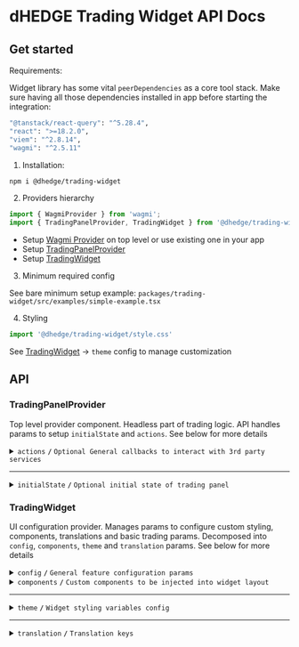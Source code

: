 # dHEDGE Trading Widget API Docs

## Get started

Requirements:

Widget library has some vital `peerDependencies` as a core tool stack. Make sure having all those dependencies installed in app before starting the integration:

```bash
"@tanstack/react-query": "^5.28.4",
"react": ">=18.2.0",
"viem": "^2.8.14",
"wagmi": "^2.5.11"
```

1. Installation:

```bash
npm i @dhedge/trading-widget
```
2. Providers hierarchy

```typescript jsx
import { WagmiProvider } from 'wagmi';
import { TradingPanelProvider, TradingWidget } from '@dhedge/trading-widget';
```

- Setup [Wagmi Provider](https://wagmi.sh/react/api/WagmiProvider) on top level or use existing one in your app
- Setup [TradingPanelProvider](#tradingpanelprovider)
- Setup [TradingWidget](#tradingwidget)

3. Minimum required config

See bare minimum setup example: `packages/trading-widget/src/examples/simple-example.tsx`

4. Styling

```typescript jsx
import '@dhedge/trading-widget/style.css'
```

See [TradingWidget](#tradingwidget) -> `theme` config to manage customization

## API

### TradingPanelProvider

Top level provider component. Headless part of trading logic. API handles params to setup `initialState` and `actions`. See below for more details 

<details>
<summary><code>actions</code> <code><b>/</b></code> <code>Optional General callbacks to interact with 3rd party services</code></summary>

> | name                                          | type                                                                                                                                                                                                                    | default value | description                                                                       |
> |-----------------------------------------------|-------------------------------------------------------------------------------------------------------------------------------------------------------------------------------------------------------------------------|---------------|-----------------------------------------------------------------------------------|
> | `onUpdatePoolConfigDepositMethod`             | (payload: { address: `Address`; method: `'deposit' \| 'depositWithCustomCooldown'` }) => void                                                                                                                           | undefined     | triggers on deposit method change                                                 |
> | `onUpdateSendTokenInput`                      | (payload: Partial\<{ address: `Address`; symbol: `string`; value: `string`; decimals: `number`; isLoading?: `boolean` }\>) => void                                                                                      | undefined     | triggers on send token change                                                     |
> | `onUpdateTradingSettings`                     | (payload: Partial\<{ slippage: `number \| 'auto'`; minSlippage?: `number` isInfiniteAllowance: `boolean`; isMultiAssetWithdrawalEnabled: `boolean`; isMaxSlippageLoading: `boolean` }\>) => void                        | undefined     | triggers on trading settings change                                               |
> | `onSetTradingType`                            | (payload: `'deposit' \| 'withdraw'`) => void                                                                                                                                                                            | undefined     | triggers on trading type change                                                   |
> | `onUpdateTradingMeta`                         | (payload: Partial\<{ approvingStatus: `'pending' \| 'success'` }\>) => void                                                                                                                                             | undefined     | triggers on trading meta change                                                   |
> | `onUpdateTradingModal`                        | (payload: Partial\<{ isOpen: `boolean`; status: `'Success' \| 'None' \| 'Mining' \|  'Wallet'` }\>) => void                                                                                                             | undefined     | triggers on trading modal change                                                  |
> | `onUpdateTransactions`                        | (payload: AddTransaction \| UpdateTransaction \| RemoveTransaction) => void                                                                                                                                             | undefined     | triggers on transaction action change                                             |
> | `onUpdateEntryFee`                            | (payload: Partial\<Record<DepositMethodName, number>\>) => void                                                                                                                                                         | undefined     | triggers on transaction action change                                             |
> | `onTransactionError`                          | (error: `Error`, action: `TransactionAction` \| `undefined`, chainId?: `ChainId`, txHash?: `Address`) => void                                                                                                           | undefined     | triggers on transaction error                                                     |
> | `onTransactionSuccess`                        | (data: `WaitForTransactionReceiptReturnType`, action: `TransactionAction` \| `undefined`, link?: `string`) => void                                                                                                      | undefined     | triggers on transaction success                                                   |
> | `onTransactionEstimationError`                | (error: `EstimationError`, address: `Address`, chainId?: `ChainId`, account?: `Address`) => void                                                                                                                        | undefined     | triggers on transaction estimation error                                          |
> | `onTokenSelector`                             | (payload: { isOpen: `boolean`; entity: `'token' \| 'pool'` }) => void                                                                                                                                                   | undefined     | triggers on token selector change                                                 |
> | `onLog`                                       | (eventName: `string`, payload?: `Record<string, unknown>`) => void                                                                                                                                                      | undefined     | triggers on log event                                                             |
> | `onSimulateTransaction`                       | (payload: { chainId: `ChainId`; from: `Address`: to: `Address`; input: `string`; gas: `number`; value?: `string` }) => Promise<{ link?: `string`; simulation: { status: `boolean`; error_message: `string` } } \| null> | undefined     | triggers to simulate transaction and get error details after failed tx estimation |

###### Source: `packages/trading-widget/src/core-kit/providers/index.tsx`
###### Default values: `undefined`
</details>

------------------------------------------------------------------------------------------

<details>
<summary><code>initialState</code> <code><b>/</b></code> <code>Optional initial state of trading panel</code></summary>

> | name                     | type                                                                                                                                                                                                                                      | default value                                                                                                                | description                                                                 |
> |--------------------------|-------------------------------------------------------------------------------------------------------------------------------------------------------------------------------------------------------------------------------------------|------------------------------------------------------------------------------------------------------------------------------|-----------------------------------------------------------------------------|
> | `poolAddress`            | Address                                                                                                                                                                                                                                   | `AddressZero`                                                                                                                | Current active pool address                                                 |
> | `poolConfigMap`          | Record<Address, PoolConfig>                                                                                                                                                                                                               | `{}`                                                                                                                         | Map of pool configs available for trading                                   |
> | `settings`               | { slippage: `number \| 'auto'`; minSlippage?: `number`; isInfiniteAllowance: `boolean`; isMultiAssetWithdrawalEnabled: `boolean`; isMaxSlippageLoading: `boolean` }                                                                       | { slippage: `'auto'`; isInfiniteAllowance: `false`; isMultiAssetWithdrawalEnabled: `true`; isMaxSlippageLoading: `false` }   | Panel settings                                                              |
> | `type`                   | 'deposit' \| 'withdraw'                                                                                                                                                                                                                   | `'deposit'`                                                                                                                  | Trading type                                                                |
> | `input`                  | { sendToken: { address: `Address`; symbol: `string`; value: `string`; decimals: `number`; isLoading?: `boolean` }; receiveToken: { address: `Address`; symbol: `string`; value: `string`; decimals: `number`; isLoading?: `boolean` }  }  | `poolConfigMap[poolAddress]`                                                                                                 | Send/receive tokens pair                                                    |
> | `entryFee`               | { deposit: `number`; depositWithCustomCooldown: `number`; }                                                                                                                                                                               | { deposit: `0`; depositWithCustomCooldown: `0.1` }                                                                           | Entry fee config map                                                        |
> | `meta`                   | { approvingStatus?: `'pending' \| 'success'` }                                                                                                                                                                                            | `{}`                                                                                                                         | Trading meta info                                                           |
> | `modal`                  | { isOpen: `boolean`; status: `'Success' \| 'None' \| 'Mining' \|  'Wallet'`; action: `'deposit' \| 'withdraw' \| 'approve  \| 'oraclesUpdate'`; link?: `string`; sendToken: TradingToken \| null; receiveToken: TradingToken \| null }    | `{ isOpen: `false`,status: `'None'`, receiveToken: `null`, sendToken: `null` }`                                              | Trading modal state                                                         |
> | `transactions`           | { action: `'deposit' \| 'withdraw' \| 'approve'`; symbol: `string`; chainId: `ChainId`; txHash?: `Address` }[]                                                                                                                            | `[]`                                                                                                                         | Pending transactions                                                        |
> | `poolFallbackData`       | { address: `Address`; managerLogicAddress?: `Address`; poolCompositions: `PoolComposition[]`; tokenPrice?: `string`; apy?: { value: `number`; currency: `'USD' \| 'ETH'`  }     }                                                         | { address: `AddressZero` }                                                                                                   | Current active pool fallback data to override or extend contract's response |

###### Source: `packages/trading-widget/src/core-kit/providers/index.tsx`
###### Default values: `packages/trading-widget/src/core-kit/providers/index.tsx`
</details>

### TradingWidget

UI configuration provider. Manages params to configure custom styling, components, translations and basic trading params. Decomposed into `config`, `components`, `theme` and `translation` params. See below for more details

<details>
<summary><code>config</code> <code><b>/</b></code> <code>General feature configuration params</code></summary>

##### params

> | name                               | type                                                           | default value                | description                                                                                                                                        |
> |------------------------------------|----------------------------------------------------------------|------------------------------|----------------------------------------------------------------------------------------------------------------------------------------------------|
> | `isGeoBlocked`                     | `boolean`                                                      | `false`                      | Restricts depositing action button and conditionally renders GeoBlockAlert component                                                               |
> | `depositQuoteDiffWarningThreshold` | `number`                                                       | `1`                          | Deposit slippage absolute percent value warning threshold, Affects styling to warn user                                                            |
> | `depositQuoteDiffErrorThreshold`   | `number`                                                       | `3`                          | Deposit slippage absolute percent value error threshold, Affects styling to warn user                                                              |
> | `defaultDepositSlippage`           | `number`                                                       | `0`                          | Initial deposit slippage absolute percent. Further adjustments are available in panel settings                                                     |
> | `defaultDepositSlippageScale`      | `number[]`                                                     | `[0]`                        | Initial deposit slippage absolute percent. Further adjustments are available in panel settings                                                     |
> | `defaultWithdrawSlippageScale`     | `number[]`                                                     | `[0.1, 0.3, 0.5, 1, 1.5, 3]` | Initial withdraw slippage absolute percent. Further adjustments are available in panel settings                                                    |
> | `defaultLockTime`                  | `string`                                                       | `'24 hours'`                 | Formatted default deposit lock time to be displayed in panel (Long lockup period is used to bypass entry fee and can be managed in panel settings) |
> | `customLockTime`                   | `string`                                                       | `'15 minutes'`               | Formatted custom deposit lock time alternative to be displayed in panel                                                                            |
> | `stablePrecision`                  | `number`                                                       | `3`                          | Number of decimals to be displayed in stables (e.g USDC balance)                                                                                   |
> | `defaultPrecision`                 | `number`                                                       | `6`                          | Number of decimals to be displayed in token values                                                                                                 |
> | `stakingChainId`                   | `number`                                                       | `10` (Optimism)              | ChainId to be used in staking logic                                                                                                                |
> | `termsOfUseAccepted`               | `boolean`                                                      | `true`                       | Requires user to confirm terms of use by rendering DepositTermsOfUse component before deposit action                                               |
> | `standalone`                       | `boolean`                                                      | `true`                       | Handles token selection in SPA mode                                                                                                                |
> | `chainConfig`                      | `Partial<Record<ChainId, { name: string; iconPath: string }>>` | `{}`                         | Sets map of chain `name` and `iconPath`                                                                                                            |

##### actions

> | name                                 | type                                                             | default value | description                                                                                                                                                                                                                                                                   |
> |--------------------------------------|------------------------------------------------------------------|---------------|-------------------------------------------------------------------------------------------------------------------------------------------------------------------------------------------------------------------------------------------------------------------------------|
> | `onConnect`                          | `() => void`                                                     | `() => {}`    | Widget has built-in `Connect Wallet` action button that triggers `onConnect` callback assuming starting of abstract wallet connection process. After all the only requirement is to get connected wallet inside wagmi's `useAccount` hook to make trading operations possible |
> | `onAcceptTermsOfUse`                 | `() => void`                                                     | `() => {}`    | Callback is triggered after user's approval of Terms of Use statements assuming switching of external `config.termsOfUseAccepted` param to `true` state                                                                                                                       |

###### Source: `packages/trading-widget/src/trading-widget/providers/config-provider`
###### Default values: `packages/trading-widget/src/trading-widget/providers/config-provider/config-provider.defaults.ts`
</details>

<details>
<summary>
<code>components</code>
<code><b>/</b></code>
<code>Custom components to be injected into widget layout</code>
</summary>

> | name                  | type                                | default value | description                                                                                                     |
> |-----------------------|-------------------------------------|---------------|-----------------------------------------------------------------------------------------------------------------|
> | `GeoBlockAlert`       | ComponentType                       | `undefined`   | Component replaces deposit button while `isGeoBlocked` config param is set to `true`                            |
> | `DepositMetaInfo`     | ComponentType                       | `undefined`   | Component is injected into deposit meta part of widget layout nearby TransactionOverviewDisclosure              |
> | `WithdrawMetaInfo`    | ComponentType                       | `undefined`   | Component is injected into withdraw meta part of widget layout nearby WithdrawTransactionOverviewDisclosure     |
> | `ExtraActionButton`   | ComponentType                       | `undefined`   | Component is injected below deposit action button and rendered if `isGeoBlocked` config param is set to `false` |
> | `Image`               | ComponentType<ImageProps>           | `<img>`       | Component optionally can be used to pass `nextjs` Image component to be used for assets rendering               |
> | `LogoSpinner`         | ComponentType<SVGProps<SVGElement>> | `<Spinner>`   | Component is injected into widget pending transaction overlay. Assume using of spinning animation               |
> | `DepositTermsOfUse`   | ComponentType                       | `undefined`   | Component is injected into `TermsOfUseOverlay` to extend default terms of use statement points                  |


###### Source: `packages/trading-widget/src/trading-widget/providers/component-provider/component-provider.tsx`
###### Default values: `undefined`
</details>

------------------------------------------------------------------------------------------

<details>
<summary>
<code>theme</code>
<code><b>/</b></code>
<code>Widget styling variables config</code>
</summary>

##### global

###### color

path: `global.color[name]`

> | name                       | type       | default value                                | description                           |
> |----------------------------|------------|----------------------------------------------|---------------------------------------|
> | `colorTextPrimary`         | string     | `#ffffff`                                    | Primary text color                    |
> | `colorTextPrimaryHover`    | string     | `#ffffffCC`                                  | Primary hover text color              |
> | `colorBorderPrimary`       | string     | `global?.color?.colorTextPrimary ?? #ffffff` | Primary border color                  |
> | `colorTextSecondary`       | string     | `#9DA2AD`                                    | Secondary text color                  |
> | `colorBgSecondary`         | string     | `#2B313E`                                    | Secondary bg color                    |
> | `colorTextAccent`          | string     | `#ffffff`                                    | Accent text color                     |
> | `colorTextAccentHover`     | string     | `#ffffffCC`                                  | Accent hover text color               |
> | `colorBgAccentFrom`        | string     | `#73D393`                                    | Accent bg gradient `from` color       |
> | `colorBgAccentTo`          | string     | `#34855E`                                    | Accent bg gradient `to` color         |
> | `colorBgAccentFromHover`   | string     | `#73D393CC`                                  | Accent hover bg gradient `from` color |
> | `colorBgAccentToHover`     | string     | `#162435`                                    | Accent hover bg gradient `to` color   |
> | `colorTextNeutral`         | string     | `#9DA2AD80`                                  | Neutral text color                    |
> | `colorBgNeutral`           | string     | `#9DA2AD33`                                  | Neutral bg color                      |
> | `colorTextLoading`         | string     | `#ffffff99`                                  | Loading text color                    |
> | `colorTextError`           | string     | `#EF4444`                                    | Error text color                      |
> | `colorTextWarning`         | string     | `#AFA58D`                                    | Warning text color                    |
> | `colorIcon`                | string     | `global?.color?.colorTextPrimary ?? #ffffff` | Warning text color                    |

###### size

path: `global.size[name]`

> | name                   | type         | default value                                | description            |
> |------------------------|--------------|----------------------------------------------|------------------------|
> | `gap`                  | string       | `0.25rem`                                    | General flex gap       |
> | `spacer`               | string       | `4px`                                        | General spacer         |
> | `fontSizeBase`         | string       | `16px`                                       | Font size base         |
> | `lineHeightBase`       | string       | `24px`                                       | Line height base       |
> | `fontSizeXs`           | string       | `12px`                                       | Font size xs           |
> | `lineHeightXs`         | string       | `16px`                                       | Line height xs         |
> | `fontSizeSm`           | string       | `14px`                                       | Font size sm           |
> | `lineHeightSm`         | string       | `20px`                                       | Line height sm         |
> | `fontSizeLg`           | string       | `18px`                                       | Font size lg           |
> | `lineHeightLg`         | string       | `28px`                                       | Line height lg         |
> | `iconSize`             | string       | `20px`                                       | Icon size base         |
> | `iconSizeSm`           | string       | `24px`                                       | Icon size sm           |
> | `iconSecondarySize`    | string       | `16px`                                       | Icon secondary size    |
> | `iconSecondarySizeSm`  | string       | `16px`                                       | Icon secondary size sm |
> | `labelFontSize`        | string       | `config?.global?.size?.fontSizeXs ?? 12px`   | Label font size        |
> | `labelLineHeight`      | string       | `config?.global?.size?.lineHeightXs ?? 16px` | Label font size        |
> | `labelLineHeight`      | string       | `config?.global?.size?.lineHeightXs ?? 16px` | Label font size        |

###### style

path: `global.style[name]`

> | name                                               | type           | default value | description                  |
> |----------------------------------------------------|----------------|---------------|------------------------------|
> | `radiusPrimary`                                    | string         | `1rem`        | General border radius        |
> | `radiusSecondary`                                  | string         | `1rem`        | Secondary border radius      |
> | `fontWeightLight`                                  | string         | `300`         | Font weight light            |
> | `fontWeightMedium`                                 | string         | `500`         | Font weight medium           |
> | `fontWeightBold`                                   | string         | `700`         | Font weight bold             |
> | `actionOpacity`                                    | string         | `1`           | Action element opacity       |
> | `actionOpacityHover`                               | string         | `0.8`         | Action hover element opacity |

##### component

###### popup

path: `component.popup[name]`

> | name                 | type             | default value                                           | description      |
> |----------------------|------------------|---------------------------------------------------------|------------------|
> | `color.colorText`    | string           | `config?.global?.color?.colorTextSecondary ?? #9DA2AD`  | Popup text color |
> | `color.colorBg`      | string           | `config?.global?.color?.colorBgSecondary ?? #2B313E`    | Popup bg color   |
> | `color.colorBorder`  | string           | `config?.global?.color?.colorTextSecondary ?? #9DA2AD`  | Popup bg color   |
> | `size.fontSize`      | string           | `config?.global?.size?.fontSizeXs ?? 12px`              | Popup font size  |

###### popupList

path: `component.popupList[name]`

> | name                    | type             | default value                                            | description                   |
> |-------------------------|------------------|----------------------------------------------------------|-------------------------------|
> | `color.itemBgEven`      | string           | `transparent`                                            | Popup list even item bg color |
> | `color.itemBgOdd`       | string           | `#2A3648`                                                | Popup list odd item bg color  |
> | `color.headerBg`        | string           | `#1B2432`                                                | Popup list header bg color    |

###### tabGroup

path: `component.tabGroup[name]`

> | name      | type             | default value                    | description              |
> |-----------|------------------|----------------------------------|--------------------------|
> | `size.px` | string           | `global.size.spacer * 3`         | Tab group padding inline |

###### tabContent

path: `component.tabContent[name]`

> | name       | type             | default value             | description                |
> |------------|------------------|---------------------------|----------------------------|
> | `size.pt`  | string           | `global.size.spacer * 3`  | Tab content padding top    |
> | `size.px`  | string           | `0px`                     | Tab content padding inline |
> | `size.pb`  | string           | `global.size.spacer * 9`  | Tab content padding bottom |
> | `size.gap` | string           | `global.size.spacer * 2`  | Tab content flex gap       |

###### tab

path: `component.tab[name]`

> | name                     | type                | default value                        | description           |
> |--------------------------|---------------------|--------------------------------------|-----------------------|
> | `size.px`                | string              | `global.size.spacer * 9`             | Tab padding inline    |
> | `size.py`                | string              | `global.size.spacer * 3`             | Tab padding block     |
> | `size.fontSize`          | string              | `global.size.fontSizeSm`             | Tab font size         |
> | `color.colorBg`          | string              | `global.color.colorBgNeutral`        | Tab bg color          |
> | `color.colorText`        | string              | `global.color.colorTextNeutral`      | Tab text color        |
> | `color.selectColorText`  | string              | `global.color.colorTextPrimary`      | Tab select text color |
> | `color.colorTextHover`   | string              | `global.color.colorTextPrimaryHover` | Tab hover text color  |
> | `style.fontWeight`       | string              | `global.style.fontWeightBold`        | Tab font weight       |
> | `style.lineHeight`       | string              | `global.size.lineHeightSm`           | Tab line height       |

###### balance

path: `component.balance[name]`

> | name                   | type                | default value                      | description               |
> |------------------------|---------------------|------------------------------------|---------------------------|
> | `size.px`              | string              | `global.size.spacer * 3`           | Balance padding inline    |
> | `size.gap`             | string              | `global.size.gap`                  | Balance flex gap          |
> | `size.fontSize`        | string              | `global.size.fontSizeLg`           | Balance font size         |
> | `size.lineHeight`      | string              | `global.size.lineHeightLg`         | Balance line height       |
> | `size.priceFontSize`   | string              | `global.size.fontSizeBase`         | Balance price font size   |
> | `size.priceLineHeight` | string              | `global.size.lineHeightBase`       | Balance price line height |
> | `color.colorText`      | string              | `global.color.colorTextPrimary`    | Balance text color        |
> | `color.priceColorText` | string              | `global.color.colorTextSecondary`  | Balance price text color  |

###### inputGroup

path: `component.inputGroup[name]`

> | name           | type                | default value                         | description                |
> |----------------|---------------------|---------------------------------------|----------------------------|
> | `size.px`      | string              | `global.size.spacer * 3`              | Input group padding inline |
> | `size.gap`     | string              | `global.size.gap`                     | Input group flex gap       |

###### input

path: `component.input[name]`

> | name                       | type                    | default value                       | description                 |
> |----------------------------|-------------------------|-------------------------------------|-----------------------------|
> | `size.px`                  | string                  | `global.size.spacer * 3`            | Input padding inline        |
> | `size.py`                  | string                  | `global.size.spacer * 2`            | Input padding block         |
> | `size.gap`                 | string                  | `global.size.gap * 2`               | Input flex gap              |
> | `size.priceGap`            | string                  | `global.size.gap * 2`               | Input flex gap              |
> | `size.iconSize`            | string                  | `global.size.iconSize`              | Input icon size             |
> | `size.iconSizeSm`          | string                  | `global.size.iconSizeSm`            | Input icon size sm          |
> | `size.labelFontSize`       | string                  | `global.size.fontSizeSm`            | Input label line height     |
> | `size.labelLineHeight`     | string                  | `global.size.lineHeightSm`          | Input label font size       |
> | `size.fontSize`            | string                  | `global.size.fontSizeSm`            | Input font size             |
> | `size.lineHeight`          | string                  | `global.size.lineHeightSm`          | Input line height           |
> | `size.fontSizeLg`          | string                  | `global.size.fontSizeLg`            | Input font size lg          |
> | `size.lineHeightLg`        | string                  | `global.size.lineHeightLg`          | Input line height lg        |
> | `size.tokenFontSize`       | string                  | `global.size.fontSizeXs`            | Input token font size       |
> | `size.tokenLineHeight`     | string                  | `global.size.lineHeightXs`          | Input token line height     |
> | `size.tokenFontSizeSm`     | string                  | `global.size.fontSizeBase`          | Input token font size sm    |
> | `size.tokenLineHeightSm`   | string                  | `global.size.lineHeightBase`        | Input token line height sm  |
> | `size.buttonPx`            | string                  | `global.size.spacer * 2`            | Input button padding inline |
> | `size.buttonPy`            | string                  | `global.size.spacer`                | Input button padding block  |
> | `size.buttonFontSize`      | string                  | `global?.size?.fontSizeXs`          | Input button font size      |
> | `size.buttonLineHeight`    | string                  | `global?.size?.lineHeightXs`        | Input button line height    |
> | `color.textColor`          | string                  | `global.color.colorTextPrimary`     | Input text color            |
> | `color.loadingTextColor`   | string                  | `global.color.colorTextLoading`     | Input loading text color    |
> | `color.bgColor`            | string                  | `global.color.colorBgNeutral`       | Input bg color              |
> | `color.bgColorFocus`       | string                  | `transparent`                       | Input bg color              |
> | `color.borderColor`        | string                  | `#4C505B`                           | Input border color          |
> | `color.borderColorFocus`   | string                  | `global.color.colorTextPrimary`     | Input border focus color    |
> | `color.placeholderColor`   | string                  | `global.color.colorTextSecondary`   | Input placeholder color     |
> | `color.buttonBgColor`      | string                  | `global.color.colorBgSecondary`     | Input button bg color       |
> | `color.buttonBorderColor`  | string                  | `global.color.colorBgAccentTo`      | Input button border color   |
> | `color.buttonTextColor`    | string                  | `global.color.colorTextPrimary`     | Input button text color     |
> | `style.radius`             | string                  | `global.style.radiusPrimary`        | Input border radius         |
> | `style.labelFontWeight`    | string                  | `global.style.fontWeightLight`      | Input label font weight     |
> | `style.fontWeight`         | string                  | `global.style.fontWeightLight`      | Input font weight           |
> | `style.tokenFontWeight`    | string                  | `global.style.fontWeightLight`      | Input token font weight     |
> | `style.buttonRadius`       | string                  | `30px`                              | Input button border radius  |

###### tooltip

path: `component.tooltip[name]`

> | name                     | type              | default value                                             | description      |
> |--------------------------|-------------------|-----------------------------------------------------------|------------------|
> | `color.colorBg`          | string            | `#12171F`                                                 | Tooltip bg color |

###### switch

path: `component.switch[name]`

> | name                       | type              | default value                                              | description               |
> |----------------------------|-------------------|------------------------------------------------------------|---------------------------|
> | `color.colorBgChecked`     | string            | `#152E4D`                                                  | Switch checked bg color   |
> | `color.colorBg`            | string            | `#4C505B`                                                  | Switch unchecked bg color |

###### actionButton

path: `component.actionButton[name]`

> | name                             | type                | default value                         | description                                |
> |----------------------------------|---------------------|---------------------------------------|--------------------------------------------|
> | `size.borderWidth`               | string              | `1px`                                 | Action button border width                 |
> | `color.colorBgFrom`              | string              | `global.color.colorBgAccentFrom`      | Action button bg gradient color from       |
> | `color.colorBgTo`                | string              | `global.color.colorBgAccentTo`        | Action button bg gradient color to         |
> | `color.colorBgFromHover`         | string              | `global.color.colorBgAccentFromHover` | Action button hover bg gradient color from |
> | `color.colorBgToHover`           | string              | `global.color.colorBgAccentTo`        | Action button hover bg gradient color to   |
> | `color.colorBorder`              | string              | `global.color.colorBgAccentFrom`      | Action button border color                 |
> | `color.colorText`                | string              | `global.color.colorTextAccent`        | Action button text color                   |
> | `color.colorText`                | string              | `global.color.colorTextAccent`        | Action button text color                   |
> | `color.outlineColorBorder`       | string              | `#ffffff33`                           | Action outline button border color         |
> | `color.outlineColorBorderHover`  | string              | `#ffffffCC`                           | Action outline button hover border color   |
> | `color.outlineColorText`         | string              | `global.color.colorTextPrimary`       | Action outline button text color           |

###### meta

path: `component.meta[name]`

> | name                  | type                | default value                          | description          |
> |-----------------------|---------------------|----------------------------------------|----------------------|
> | `size.gap`            | string              | `global.size.gap`                      | Meta flex gap        |
> | `size.px`             | string              | `global.size.spacer * 3`               | Meta padding inline  |
> | `color.linkTextColor` | string              | `global.color.colorBgAccentFrom`       | Meta link text color |
> | `color.panelBgHover`  | string              | `config.global.color.colorBgNeutral`   | Meta panel hover bg  |

###### Source: `packages/trading-widget/src/trading-widget/providers/theme-provider/theme-provider.tsx`
###### Default values: `undefined`
</details>

------------------------------------------------------------------------------------------

<details>
<summary>
<code>translation</code>
<code><b>/</b></code>
<code>Translation keys</code>
</summary>

> | name                                  | type   | default value                                                                                                                                                                          | description                                                                                                                      |
> |---------------------------------------|--------|----------------------------------------------------------------------------------------------------------------------------------------------------------------------------------------|----------------------------------------------------------------------------------------------------------------------------------|
> | `depositSlippageWarning`              | string | Includes entry fee. We recommend 2-3%, but usually it will be < 1%. Slippage may be amplified by the leverage. See the docs for more info.                                             |                                                                                                                                  |
> | `withdrawSlippageWarning`             | string | Slippage only applies to single asset withdrawals and withdrawals from vaults with debt positions in Aave.                                                                             |                                                                                                                                  |
> | `minSlippageWarning`                  | string | Flexible min slippage value that is likely enough to process the transaction.                                                                                                          |                                                                                                                                  |
> | `highSlippageWarning`                 | string | We recommend using another asset to trade with lower slippage.                                                                                                                         |                                                                                                                                  |
> | `recommendedMinSlippage`              | string | Recommended Min Slippage                                                                                                                                                               |                                                                                                                                  |
> | `projectedDailyEarningsTooltip`       | string | Projected daily earnings are based on the current APY and may differ from actual earnings.                                                                                             |                                                                                                                                  |
> | `dailyEarnings`                       | string | Daily Earnings                                                                                                                                                                         |                                                                                                                                  |
> | `projectedYearlyEarningsTooltip`      | string | Projected yearly earnings are based on the current APY and may differ from actual earnings.                                                                                            |                                                                                                                                  |
> | `yearlyEarnings`                      | string | Yearly Earnings                                                                                                                                                                        |                                                                                                                                  |
> | `fullReceiveDetails`                  | string | See full details influencing what you will receive.                                                                                                                                    |                                                                                                                                  |
> | `tradeDetails`                        | string | Trade details                                                                                                                                                                          |                                                                                                                                  |
> | `maxSlippage`                         | string | Max slippage                                                                                                                                                                           |                                                                                                                                  |
> | `minReceiveAmount`                    | string | You will receive no less than this amount.                                                                                                                                             |                                                                                                                                  |
> | `minReceived`                         | string | Minimum Received                                                                                                                                                                       |                                                                                                                                  |
> | `estimatedMultiAssetFractions`        | string | Estimated multi asset fractions                                                                                                                                                        |                                                                                                                                  |
> | `infinite`                            | string | Infinite                                                                                                                                                                               |                                                                                                                                  |
> | `tokenAllowance`                      | string | Token Allowance                                                                                                                                                                        |                                                                                                                                  |
> | `entryFee`                            | string | Entry Fee                                                                                                                                                                              |                                                                                                                                  |
> | `entryFeeExplanation`                 | string | When you deposit, the token takes a small entry fee. This fee helps cover the costs when we rebalance the underlying funds, and it's shared among all token holders.                   |                                                                                                                                  |
> | `easySwapperEntryFee`                 | string | Entry fee is charged when a cooldown of {time} is selected. Bypass Entry Fee at trading settings.                                                                                      |                                                                                                                                  |
> | `amountToBeApproved`                  | string | Amount of {symbol} tokens to be approved. Can be customized in settings.                                                                                                               |                                                                                                                                  |
> | `minDepositUsd`                       | string | Minimum deposit in USD.                                                                                                                                                                |                                                                                                                                  |
> | `minDeposit`                          | string | Minimum Deposit                                                                                                                                                                        |                                                                                                                                  |
> | `tokensLockTime`                      | string | Purchased tokens will have a {lockTime} lock.                                                                                                                                          |                                                                                                                                  |
> | `slippageTolerance`                   | string | Slippage tolerance                                                                                                                                                                     |                                                                                                                                  |
> | `bypassEntryFee`                      | string | Bypass Entry Fee                                                                                                                                                                       |                                                                                                                                  |
> | `entryFeeSwitchWarning`               | string | By removing the entry fee, your position is locked for up to {defaultLockTime} instead of the normal {customLockTime}.                                                                 |                                                                                                                                  |
> | `tokenAmountToApprove`                | string | Amount of tokens to be approved.                                                                                                                                                       |                                                                                                                                  |
> | `auto`                                | string | Auto                                                                                                                                                                                   |                                                                                                                                  |
> | `autoSlippageDescription`             | string | App is testing different slippage ranges, starting low and increasing until it's likely to pass                                                                                        |                                                                                                                                  |
> | `lengthenLockup`                      | string | Lengthen lockup to remove entry fee                                                                                                                                                    |                                                                                                                                  |
> | `deposit`                             | string | Buy                                                                                                                                                                                    |                                                                                                                                  |
> | `withdraw`                            | string | Sell                                                                                                                                                                                   |                                                                                                                                  |
> | `yourBalance`                         | string | Your Balance                                                                                                                                                                           |                                                                                                                                  |
> | `max`                                 | string | Max                                                                                                                                                                                    |                                                                                                                                  |
> | `allAssets`                           | string | All Assets                                                                                                                                                                             |                                                                                                                                  |
> | `all`                                 | string | All                                                                                                                                                                                    |                                                                                                                                  |
> | `payWith`                             | string | Pay with                                                                                                                                                                               |                                                                                                                                  |
> | `buyEstimated`                        | string | Buy (estimated)                                                                                                                                                                        |                                                                                                                                  |
> | `sell`                                | string | Sell                                                                                                                                                                                   |                                                                                                                                  |
> | `receiveEstimated`                    | string | Receive (estimated)                                                                                                                                                                    |                                                                                                                                  |
> | `confirmInWallet`                     | string | Please confirm in wallet                                                                                                                                                               |                                                                                                                                  |
> | `pending`                             | string | Pending...                                                                                                                                                                             |                                                                                                                                  |
> | `approve`                             | string | Approve                                                                                                                                                                                |                                                                                                                                  |
> | `connectWallet`                       | string | Connect Wallet                                                                                                                                                                         |                                                                                                                                  |
> | `minimumPurchase`                     | string | Minimum purchase is ${value}                                                                                                                                                           |                                                                                                                                  |
> | `poolIsInactive`                      | string | {poolSymbol} token is no longer active. Please withdraw from them.                                                                                                                     |                                                                                                                                  |
> | `poolIsPrivate`                       | string | This vault is currently private                                                                                                                                                        |                                                                                                                                  |
> | `updateOracles`                       | string | Update Oracles                                                                                                                                                                         |                                                                                                                                  |
> | `confirmMaxSlippage`                  | string | Confirm {slippagePercentage}% max slippage                                                                                                                                             |                                                                                                                                  |
> | `withdrawalWindowDisabled`            | string | You can sell your {tokenSymbol} tokens during withdrawal window period starting from {startTime}                                                                                       |                                                                                                                                  |
> | `withdrawCooldown`                    | string | You can sell your {tokenSymbol} tokens in {cooldownEndTime}                                                                                                                            |                                                                                                                                  |
> | `termsOfUse`                          | string | Terms Of Use                                                                                                                                                                           |                                                                                                                                  |
> | `termOfUseDepositListTitle`           | string | Please know the following before depositing                                                                                                                                            |                                                                                                                                  |
> | `termOfUseDepositAssetSlippage`       | string | When exiting, investors receive single asset or the underlying vault assets. Withdraw slippage can be customized in withdraw settings                                                  |                                                                                                                                  |
> | `termOfUseDepositBugs`                | string | There may be interface bugs on the platform                                                                                                                                            |                                                                                                                                  |
> | `termOfUseDepositDowntime`            | string | There may be interface downtime (planned and unplanned)                                                                                                                                |                                                                                                                                  |
> | `termOfUseDepositAuditRisk`           | string | Smart contracts are audited but a risk is still present                                                                                                                                |                                                                                                                                  |
> | `termOfUseDepositAccept`              | string | Accept & Deposit                                                                                                                                                                       |                                                                                                                                  |
> | `back`                                | string | Back                                                                                                                                                                                   |                                                                                                                                  |
> | `highSlippage`                        | string | High Slippage Alert                                                                                                                                                                    |                                                                                                                                  |
> | `responsibleHighSlippage`             | string | By proceeding with this trade, you acknowledge and accept the possibility of experiencing high slippage, resulting in a potential difference between the expected and executed price.  |                                                                                                                                  |
> | `highSlippageListTitle`               | string | Please consider the following before confirming                                                                                                                                        |                                                                                                                                  |
> | `highSlippageQuoteDiff`               | string | Be aware that the final amount of assets you receive may be different from the initially quoted value.                                                                                 |                                                                                                                                  |
> | `highSlippageRisk`                    | string | Ensure that you understand the risks associated with high slippage and are comfortable proceeding with the trade.                                                                      |                                                                                                                                  |
> | `confirm`                             | string | Confirm                                                                                                                                                                                |                                                                                                                                  |
> | `selectToken`                         | string | Select Token                                                                                                                                                                           |                                                                                                                                  |
> | `sendingOrderToWallet`                | string | Sending order to your wallet                                                                                                                                                           |                                                                                                                                  |
> | `settingUpTx`                         | string | Setting up transaction                                                                                                                                                                 |                                                                                                                                  |
> | `updateSynthetixOracles`              | string | Updating Synthetix Oracles                                                                                                                                                             |                                                                                                                                  |
> | `approveSpending`                     | string | Approve {symbol} spending                                                                                                                                                              |                                                                                                                                  |
> | `pay`                                 | string | Pay                                                                                                                                                                                    |                                                                                                                                  |
> | `multiAssetFractions`                 | string | multi asset fractions                                                                                                                                                                  |                                                                                                                                  |
> | `explorer`                            | string | Explorer                                                                                                                                                                               |                                                                                                                                  |

###### Source: `packages/trading-widget/src/trading-widget/providers/translation-provider/translation-provider.tsx`
###### Default values: `packages/trading-widget/src/trading-widget/providers/translation-provider/translation-provider.defaults.ts`
</details>
